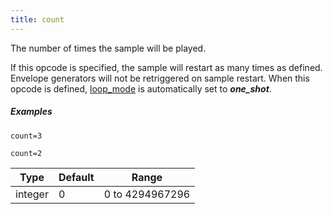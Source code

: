 ```yaml
---
title: count
---
```

The number of times the sample will be played.

If this opcode is specified, the sample will restart as many times as defined.
Envelope generators will not be retriggered on sample restart.
When this opcode is defined, [loop_mode](loop_mode) is automatically set
to ***one_shot***.

##### Examples

```
count=3

count=2
```

| Type    | Default | Range           |
| ---     | ---     | ---             |
| integer | 0       | 0 to 4294967296 |
